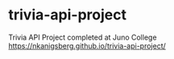 # trivia-api-project

Trivia API Project completed at Juno College
https://nkanigsberg.github.io/trivia-api-project/
